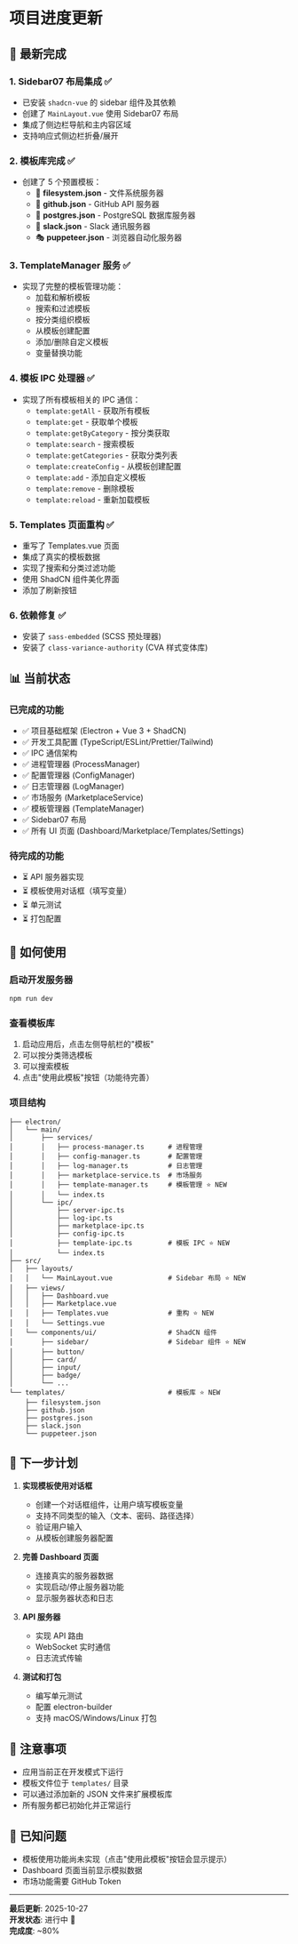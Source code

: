 # 项目进度更新

## 🎉 最新完成

### 1. Sidebar07 布局集成 ✅
- 已安装 `shadcn-vue` 的 sidebar 组件及其依赖
- 创建了 `MainLayout.vue` 使用 Sidebar07 布局
- 集成了侧边栏导航和主内容区域
- 支持响应式侧边栏折叠/展开

### 2. 模板库完成 ✅
- 创建了 5 个预置模板：
  - 📁 **filesystem.json** - 文件系统服务器
  - 🐙 **github.json** - GitHub API 服务器
  - 🐘 **postgres.json** - PostgreSQL 数据库服务器
  - 💬 **slack.json** - Slack 通讯服务器
  - 🎭 **puppeteer.json** - 浏览器自动化服务器

### 3. TemplateManager 服务 ✅
- 实现了完整的模板管理功能：
  - 加载和解析模板
  - 搜索和过滤模板
  - 按分类组织模板
  - 从模板创建配置
  - 添加/删除自定义模板
  - 变量替换功能

### 4. 模板 IPC 处理器 ✅
- 实现了所有模板相关的 IPC 通信：
  - `template:getAll` - 获取所有模板
  - `template:get` - 获取单个模板
  - `template:getByCategory` - 按分类获取
  - `template:search` - 搜索模板
  - `template:getCategories` - 获取分类列表
  - `template:createConfig` - 从模板创建配置
  - `template:add` - 添加自定义模板
  - `template:remove` - 删除模板
  - `template:reload` - 重新加载模板

### 5. Templates 页面重构 ✅
- 重写了 Templates.vue 页面
- 集成了真实的模板数据
- 实现了搜索和分类过滤功能
- 使用 ShadCN 组件美化界面
- 添加了刷新按钮

### 6. 依赖修复 ✅
- 安装了 `sass-embedded` (SCSS 预处理器)
- 安装了 `class-variance-authority` (CVA 样式变体库)

## 📊 当前状态

### 已完成的功能
- ✅ 项目基础框架 (Electron + Vue 3 + ShadCN)
- ✅ 开发工具配置 (TypeScript/ESLint/Prettier/Tailwind)
- ✅ IPC 通信架构
- ✅ 进程管理器 (ProcessManager)
- ✅ 配置管理器 (ConfigManager)
- ✅ 日志管理器 (LogManager)
- ✅ 市场服务 (MarketplaceService)
- ✅ 模板管理器 (TemplateManager)
- ✅ Sidebar07 布局
- ✅ 所有 UI 页面 (Dashboard/Marketplace/Templates/Settings)

### 待完成的功能
- ⏳ API 服务器实现
- ⏳ 模板使用对话框（填写变量）
- ⏳ 单元测试
- ⏳ 打包配置

## 🚀 如何使用

### 启动开发服务器
```bash
npm run dev
```

### 查看模板库
1. 启动应用后，点击左侧导航栏的"模板"
2. 可以按分类筛选模板
3. 可以搜索模板
4. 点击"使用此模板"按钮（功能待完善）

### 项目结构
```
├── electron/
│   └── main/
│       ├── services/
│       │   ├── process-manager.ts      # 进程管理
│       │   ├── config-manager.ts       # 配置管理
│       │   ├── log-manager.ts          # 日志管理
│       │   ├── marketplace-service.ts  # 市场服务
│       │   ├── template-manager.ts     # 模板管理 ⭐ NEW
│       │   └── index.ts
│       └── ipc/
│           ├── server-ipc.ts
│           ├── log-ipc.ts
│           ├── marketplace-ipc.ts
│           ├── config-ipc.ts
│           ├── template-ipc.ts         # 模板 IPC ⭐ NEW
│           └── index.ts
├── src/
│   ├── layouts/
│   │   └── MainLayout.vue              # Sidebar 布局 ⭐ NEW
│   ├── views/
│   │   ├── Dashboard.vue
│   │   ├── Marketplace.vue
│   │   ├── Templates.vue               # 重构 ⭐ NEW
│   │   └── Settings.vue
│   └── components/ui/                  # ShadCN 组件
│       ├── sidebar/                    # Sidebar 组件 ⭐ NEW
│       ├── button/
│       ├── card/
│       ├── input/
│       ├── badge/
│       └── ...
└── templates/                          # 模板库 ⭐ NEW
    ├── filesystem.json
    ├── github.json
    ├── postgres.json
    ├── slack.json
    └── puppeteer.json
```

## 🎯 下一步计划

1. **实现模板使用对话框**
   - 创建一个对话框组件，让用户填写模板变量
   - 支持不同类型的输入（文本、密码、路径选择）
   - 验证用户输入
   - 从模板创建服务器配置

2. **完善 Dashboard 页面**
   - 连接真实的服务器数据
   - 实现启动/停止服务器功能
   - 显示服务器状态和日志

3. **API 服务器**
   - 实现 API 路由
   - WebSocket 实时通信
   - 日志流式传输

4. **测试和打包**
   - 编写单元测试
   - 配置 electron-builder
   - 支持 macOS/Windows/Linux 打包

## 📝 注意事项

- 应用当前正在开发模式下运行
- 模板文件位于 `templates/` 目录
- 可以通过添加新的 JSON 文件来扩展模板库
- 所有服务都已初始化并正常运行

## 🐛 已知问题

- 模板使用功能尚未实现（点击"使用此模板"按钮会显示提示）
- Dashboard 页面当前显示模拟数据
- 市场功能需要 GitHub Token

---

**最后更新**: 2025-10-27  
**开发状态**: 进行中 🚧  
**完成度**: ~80%

